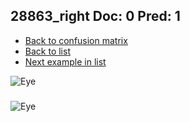 ## 28863_right Doc: 0 Pred: 1
- [Back to confusion matrix](https://github.com/juliandewit/kaggle_retinopathy/blob/master/matrix.md)
- [Back to list](https://github.com/juliandewit/kaggle_retinopathy/blob/master/lists/01/list.md)
- [Next example in list](https://github.com/juliandewit/kaggle_retinopathy/blob/master/lists/01/28/28890_right.md)

![Eye](https://retinopaty.blob.core.windows.net/size1024/28863_right_0.jpeg)

### 

![Eye]()
